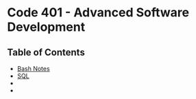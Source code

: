 # Code 401 - Advanced Software Development

## Table of Contents

* [Bash Notes](401//bash.md)
* [SQL](401/sql.md)
* 
* 